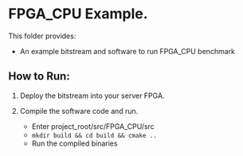 # FPGA_CPU Example.

This folder provides:

* An example bitstream and software to run FPGA_CPU benchmark

## How to Run:

1. Deploy the bitstream into your server FPGA.
2. Compile the software code and run.
   
   * Enter project_root/src/FPGA_CPU/src
   * `mkdir build && cd build && cmake ..`
   * Run the compiled binaries
